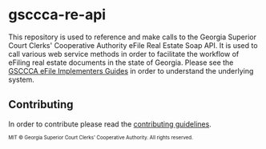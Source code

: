 # gsccca-re-api
This repository is used to reference and make calls to the Georgia Superior Court Clerks' Cooperative Authority eFile Real Estate Soap API. It is used to call various web service methods in order to facilitate the workflow of eFiling real estate documents in the state of Georgia. Please see the [GSCCCA eFile Implementers Guides][1] in order to understand the underlying system.

## Contributing
In order to contribute please read the [contributing guidelines][2].

<sub><sub>MIT © Georgia Superior Court Clerks' Cooperative Authority. All rights reserved.</sub></sub>

[1]: https://efile.gsccca.org/Implementers.aspx
[2]: /docs/contributing.md